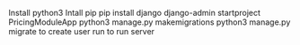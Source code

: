Install python3
Intall pip
pip install django
django-admin startproject PricingModuleApp
python3 manage.py makemigrations
python3 manage.py migrate
to create user run <python3 manage.py createsuperuser>
to run server <python3 mangage.py runserver>